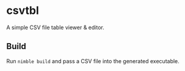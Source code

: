# csvtbl

A simple CSV file table viewer & editor.

## Build 

Run `nimble build` and pass a CSV file into the generated executable.
